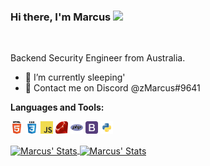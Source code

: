 ### Hi there, I'm Marcus <img width="30" src="https://camo.githubusercontent.com/e8e7b06ecf583bc040eb60e44eb5b8e0ecc5421320a92929ce21522dbc34c891/68747470733a2f2f6d656469612e67697068792e636f6d2f6d656469612f6876524a434c467a6361737252346961377a2f67697068792e676966">
 
<!-- [![trophy](https://github-profile-trophy.vercel.app/?username=z-Mythic)](https://github.com/ryo-ma/github-profile-trophy) -->

<!-- [![Discord](https://img.shields.io/discord/933780821029031986.svg?label=&logo=discord&logoColor=ffffff&color=7389D8&labelColor=6A7EC2)](https://discord.gg/7EcQDxbAJc) -->

<br />

Backend Security Engineer from Australia. 

- 🔭 I’m currently sleeping'
- 💬 Contact me on Discord @zMarcus#9641

**Languages and Tools:**  

<code><img height="20" src="https://raw.githubusercontent.com/github/explore/80688e429a7d4ef2fca1e82350fe8e3517d3494d/topics/html/html.png"></code>
<code><img height="20" src="https://raw.githubusercontent.com/github/explore/80688e429a7d4ef2fca1e82350fe8e3517d3494d/topics/css/css.png"></code>
<code><img height="20" src="https://raw.githubusercontent.com/github/explore/80688e429a7d4ef2fca1e82350fe8e3517d3494d/topics/javascript/javascript.png"></code>
<code><img height="20" src="https://raw.githubusercontent.com/github/explore/80688e429a7d4ef2fca1e82350fe8e3517d3494d/topics/ruby/ruby.png"></code>
<code><img height="20" src="https://raw.githubusercontent.com/github/explore/80688e429a7d4ef2fca1e82350fe8e3517d3494d/topics/php/php.png"></code>
<code><img height="20" src="https://raw.githubusercontent.com/github/explore/80688e429a7d4ef2fca1e82350fe8e3517d3494d/topics/bootstrap/bootstrap.png"></code>
<code><img height="20" src="https://raw.githubusercontent.com/github/explore/80688e429a7d4ef2fca1e82350fe8e3517d3494d/topics/python/python.png"></code>

<a href="https://cheese.rip">
  <img align="center" src="https://github-readme-stats.vercel.app/api/top-langs/?username=z-Mythic&layout=compact&bg_color=0,232526,414345&icon_color=ffffff&title_color=ffffff&text_color=ffffff&line_height=30&v=5" alt="Marcus' Stats" />
</a>
<a href="https://cheese.rip">
  <img align="center" src="https://github-readme-stats.anuraghazra1.vercel.app/api?username=z-Mythic&custom_title=My Github Stats&show_icons=true&bg_color=0,232526,414345&icon_color=82FF99&title_color=ffffff&text_color=ffffff&line_height=20.5&v=5&count_private=true" alt="Marcus' Stats" />
</a>
<br>
<!-- <a href="https://github.com/z-Mythic/weather_app">
  <img align="bottom" src="https://github-readme-stats.vercel.app/api/pin/?username=z-Mythic&repo=weather_app&bg_color=0,232526,414345&icon_color=82FF99&title_color=ffffff&text_color=ffffff&line_height=27&v=5" alt="Marcus' Stats" />
</a>

<!--  https://naereen.github.io/badges/ All available badges-->
